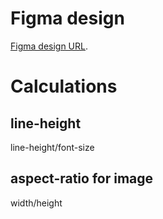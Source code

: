 # Figma design

[Figma design URL](https://www.figma.com).

# Calculations
## line-height
line-height/font-size
## aspect-ratio for image
width/height